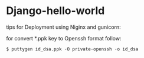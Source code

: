 # Django-hello-world

tips for Deployment using Niginx and gunicorn:

for convert *.ppk key to Openssh format follow:
```python
$ puttygen id_dsa.ppk -O private-openssh -o id_dsa

```
